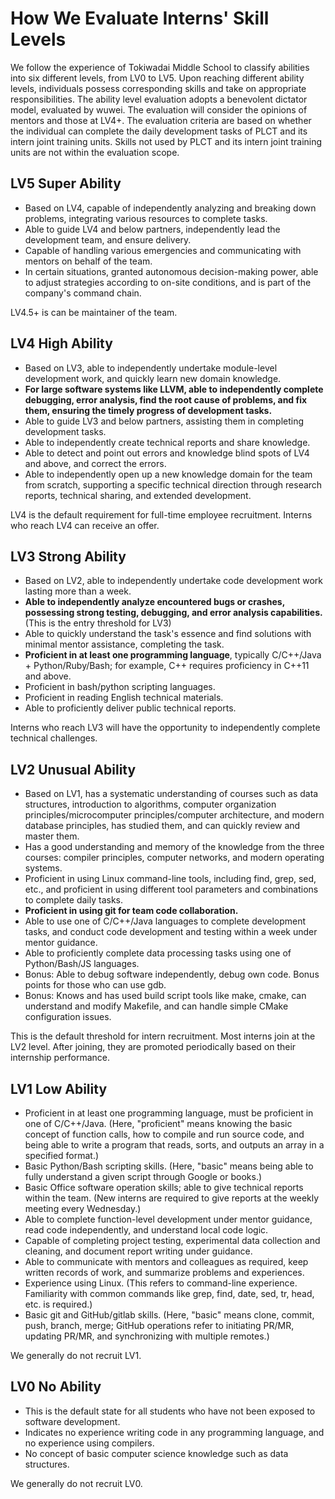 # How We Evaluate Interns' Skill Levels

We follow the experience of Tokiwadai Middle School to classify abilities into six different levels, from LV0 to LV5. Upon reaching different ability levels, individuals possess corresponding skills and take on appropriate responsibilities. The ability level evaluation adopts a benevolent dictator model, evaluated by wuwei. The evaluation will consider the opinions of mentors and those at LV4+. The evaluation criteria are based on whether the individual can complete the daily development tasks of PLCT and its intern joint training units. Skills not used by PLCT and its intern joint training units are not within the evaluation scope.

## LV5 Super Ability

- Based on LV4, capable of independently analyzing and breaking down problems, integrating various resources to complete tasks.
- Able to guide LV4 and below partners, independently lead the development team, and ensure delivery.
- Capable of handling various emergencies and communicating with mentors on behalf of the team.
- In certain situations, granted autonomous decision-making power, able to adjust strategies according to on-site conditions, and is part of the company's command chain.

LV4.5+ is can be maintainer of the team.

## LV4 High Ability

- Based on LV3, able to independently undertake module-level development work, and quickly learn new domain knowledge.
- **For large software systems like LLVM, able to independently complete debugging, error analysis, find the root cause of problems, and fix them, ensuring the timely progress of development tasks.**
- Able to guide LV3 and below partners, assisting them in completing development tasks.
- Able to independently create technical reports and share knowledge.
- Able to detect and point out errors and knowledge blind spots of LV4 and above, and correct the errors.
- Able to independently open up a new knowledge domain for the team from scratch, supporting a specific technical direction through research reports, technical sharing, and extended development.

LV4 is the default requirement for full-time employee recruitment. Interns who reach LV4 can receive an offer.

## LV3 Strong Ability

- Based on LV2, able to independently undertake code development work lasting more than a week.
- **Able to independently analyze encountered bugs or crashes, possessing strong testing, debugging, and error analysis capabilities.** (This is the entry threshold for LV3)
- Able to quickly understand the task's essence and find solutions with minimal mentor assistance, completing the task.
- **Proficient in at least one programming language**, typically C/C++/Java + Python/Ruby/Bash; for example, C++ requires proficiency in C++11 and above.
- Proficient in bash/python scripting languages.
- Proficient in reading English technical materials.
- Able to proficiently deliver public technical reports.

Interns who reach LV3 will have the opportunity to independently complete technical challenges.

## LV2 Unusual Ability

- Based on LV1, has a systematic understanding of courses such as data structures, introduction to algorithms, computer organization principles/microcomputer principles/computer architecture, and modern database principles, has studied them, and can quickly review and master them.
- Has a good understanding and memory of the knowledge from the three courses: compiler principles, computer networks, and modern operating systems.
- Proficient in using Linux command-line tools, including find, grep, sed, etc., and proficient in using different tool parameters and combinations to complete daily tasks.
- **Proficient in using git for team code collaboration.**
- Able to use one of C/C++/Java languages to complete development tasks, and conduct code development and testing within a week under mentor guidance.
- Able to proficiently complete data processing tasks using one of Python/Bash/JS languages.
- Bonus: Able to debug software independently, debug own code. Bonus points for those who can use gdb.
- Bonus: Knows and has used build script tools like make, cmake, can understand and modify Makefile, and can handle simple CMake configuration issues.

This is the default threshold for intern recruitment. Most interns join at the LV2 level. After joining, they are promoted periodically based on their internship performance.

## LV1 Low Ability

- Proficient in at least one programming language, must be proficient in one of C/C++/Java. (Here, "proficient" means knowing the basic concept of function calls, how to compile and run source code, and being able to write a program that reads, sorts, and outputs an array in a specified format.)
- Basic Python/Bash scripting skills. (Here, "basic" means being able to fully understand a given script through Google or books.)
- Basic Office software operation skills; able to give technical reports within the team. (New interns are required to give reports at the weekly meeting every Wednesday.)
- Able to complete function-level development under mentor guidance, read code independently, and understand local code logic.
- Capable of completing project testing, experimental data collection and cleaning, and document report writing under guidance.
- Able to communicate with mentors and colleagues as required, keep written records of work, and summarize problems and experiences.
- Experience using Linux. (This refers to command-line experience. Familiarity with common commands like grep, find, date, sed, tr, head, etc. is required.)
- Basic git and GitHub/gitlab skills. (Here, "basic" means clone, commit, push, branch, merge; GitHub operations refer to initiating PR/MR, updating PR/MR, and synchronizing with multiple remotes.)

We generally do not recruit LV1.

## LV0 No Ability

- This is the default state for all students who have not been exposed to software development.
- Indicates no experience writing code in any programming language, and no experience using compilers.
- No concept of basic computer science knowledge such as data structures.

We generally do not recruit LV0.
